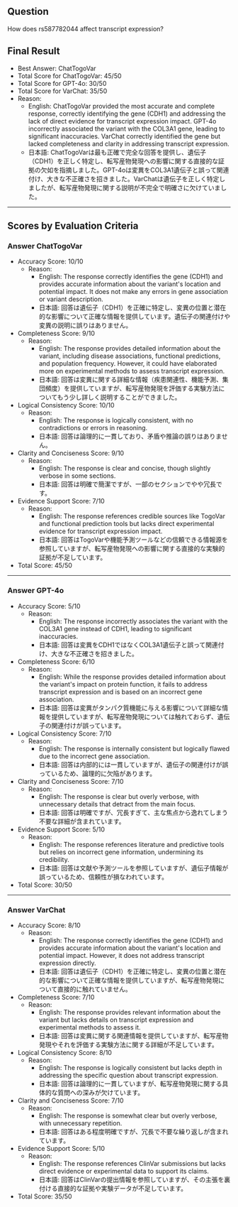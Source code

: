 ## Question

How does rs587782044 affect transcript expression?

## Final Result

- Best Answer: ChatTogoVar
- Total Score for ChatTogoVar: 45/50
- Total Score for GPT-4o: 30/50
- Total Score for VarChat: 35/50
- Reason:
  - English: ChatTogoVar provided the most accurate and complete response, correctly identifying the gene (CDH1) and addressing the lack of direct evidence for transcript expression impact. GPT-4o incorrectly associated the variant with the COL3A1 gene, leading to significant inaccuracies. VarChat correctly identified the gene but lacked completeness and clarity in addressing transcript expression.
  - 日本語: ChatTogoVarは最も正確で完全な回答を提供し、遺伝子（CDH1）を正しく特定し、転写産物発現への影響に関する直接的な証拠の欠如を指摘しました。GPT-4oは変異をCOL3A1遺伝子と誤って関連付け、大きな不正確さを招きました。VarChatは遺伝子を正しく特定しましたが、転写産物発現に関する説明が不完全で明確さに欠けていました。

---

## Scores by Evaluation Criteria

### Answer ChatTogoVar
- Accuracy Score: 10/10
  - Reason: 
    - English: The response correctly identifies the gene (CDH1) and provides accurate information about the variant's location and potential impact. It does not make any errors in gene association or variant description.
    - 日本語: 回答は遺伝子（CDH1）を正確に特定し、変異の位置と潜在的な影響について正確な情報を提供しています。遺伝子の関連付けや変異の説明に誤りはありません。
- Completeness Score: 9/10
  - Reason: 
    - English: The response provides detailed information about the variant, including disease associations, functional predictions, and population frequency. However, it could have elaborated more on experimental methods to assess transcript expression.
    - 日本語: 回答は変異に関する詳細な情報（疾患関連性、機能予測、集団頻度）を提供していますが、転写産物発現を評価する実験方法についてもう少し詳しく説明することができました。
- Logical Consistency Score: 10/10
  - Reason: 
    - English: The response is logically consistent, with no contradictions or errors in reasoning.
    - 日本語: 回答は論理的に一貫しており、矛盾や推論の誤りはありません。
- Clarity and Conciseness Score: 9/10
  - Reason: 
    - English: The response is clear and concise, though slightly verbose in some sections.
    - 日本語: 回答は明確で簡潔ですが、一部のセクションでやや冗長です。
- Evidence Support Score: 7/10
  - Reason: 
    - English: The response references credible sources like TogoVar and functional prediction tools but lacks direct experimental evidence for transcript expression impact.
    - 日本語: 回答はTogoVarや機能予測ツールなどの信頼できる情報源を参照していますが、転写産物発現への影響に関する直接的な実験的証拠が不足しています。
- Total Score: 45/50

---

### Answer GPT-4o
- Accuracy Score: 5/10
  - Reason: 
    - English: The response incorrectly associates the variant with the COL3A1 gene instead of CDH1, leading to significant inaccuracies.
    - 日本語: 回答は変異をCDH1ではなくCOL3A1遺伝子と誤って関連付け、大きな不正確さを招きました。
- Completeness Score: 6/10
  - Reason: 
    - English: While the response provides detailed information about the variant's impact on protein function, it fails to address transcript expression and is based on an incorrect gene association.
    - 日本語: 回答は変異がタンパク質機能に与える影響について詳細な情報を提供していますが、転写産物発現については触れておらず、遺伝子の関連付けが誤っています。
- Logical Consistency Score: 7/10
  - Reason: 
    - English: The response is internally consistent but logically flawed due to the incorrect gene association.
    - 日本語: 回答は内部的には一貫していますが、遺伝子の関連付けが誤っているため、論理的に欠陥があります。
- Clarity and Conciseness Score: 7/10
  - Reason: 
    - English: The response is clear but overly verbose, with unnecessary details that detract from the main focus.
    - 日本語: 回答は明確ですが、冗長すぎて、主な焦点から逸れてしまう不要な詳細が含まれています。
- Evidence Support Score: 5/10
  - Reason: 
    - English: The response references literature and predictive tools but relies on incorrect gene information, undermining its credibility.
    - 日本語: 回答は文献や予測ツールを参照していますが、遺伝子情報が誤っているため、信頼性が損なわれています。
- Total Score: 30/50

---

### Answer VarChat
- Accuracy Score: 8/10
  - Reason: 
    - English: The response correctly identifies the gene (CDH1) and provides accurate information about the variant's location and potential impact. However, it does not address transcript expression directly.
    - 日本語: 回答は遺伝子（CDH1）を正確に特定し、変異の位置と潜在的な影響について正確な情報を提供していますが、転写産物発現について直接的に触れていません。
- Completeness Score: 7/10
  - Reason: 
    - English: The response provides relevant information about the variant but lacks details on transcript expression and experimental methods to assess it.
    - 日本語: 回答は変異に関する関連情報を提供していますが、転写産物発現やそれを評価する実験方法に関する詳細が不足しています。
- Logical Consistency Score: 8/10
  - Reason: 
    - English: The response is logically consistent but lacks depth in addressing the specific question about transcript expression.
    - 日本語: 回答は論理的に一貫していますが、転写産物発現に関する具体的な質問への深みが欠けています。
- Clarity and Conciseness Score: 7/10
  - Reason: 
    - English: The response is somewhat clear but overly verbose, with unnecessary repetition.
    - 日本語: 回答はある程度明確ですが、冗長で不要な繰り返しが含まれています。
- Evidence Support Score: 5/10
  - Reason: 
    - English: The response references ClinVar submissions but lacks direct evidence or experimental data to support its claims.
    - 日本語: 回答はClinVarの提出情報を参照していますが、その主張を裏付ける直接的な証拠や実験データが不足しています。
- Total Score: 35/50